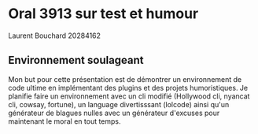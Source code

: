 # Oral 3913 sur test et humour
Laurent Bouchard 20284162
## Environnement soulageant
Mon but pour cette présentation est de démontrer un environnement de code ultime en implémentant des plugins et des projets humoristiques. Je planifie faire un environnement avec un cli modifié (Hollywood cli, nyancat cli, cowsay, fortune), un language divertisssant (lolcode) ainsi qu'un générateur de blagues nulles avec un générateur d'excuses pour maintenant le moral en tout temps.
